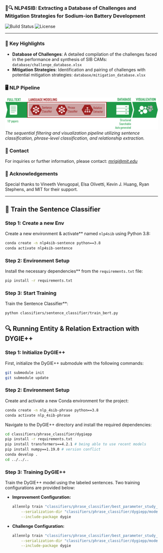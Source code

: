 ### 🔋🔍 **NLP4SIB**: Extracting a Database of Challenges and Mitigation Strategies for Sodium-ion Battery Development 

![Build Status](https://img.shields.io/badge/build-passing-brightgreen)
![License](https://img.shields.io/badge/license-MIT-blue)


---
### 🌟 Key Highlights
- **Database of Challenges**: A detailed compilation of the challenges faced in the performance and synthesis of SIB CAMs: `database/challenge_database.xlsx`
- **Mitigation Strategies**: Identification and pairing of challenges with potential mitigation strategies: `database/mitigation_database.xlsx`

### 🖥️ NLP Pipeline
![NLP Methods](figures/nlpmethods.png)
*The sequential filtering and visualization pipeline utilizing sentence classification, phrase-level classification, and relationship extraction.*

### 📩 Contact
For inquiries or further information, please contact: *mrigi@mit.edu*

### 🙌 Acknowledgements
Special thanks to Vineeth Venugopal, Elsa Olivetti, Kevin J. Huang, Ryan Stephens, and MIT for their support.

---

## 🤖 Train the Sentence Classifier

### Step 1: Create a new Env
Create a new environment & activate** named `nlp4sib` using Python 3.8:
```bash
conda create -n nlp4sib-sentence python==3.8
conda activate nlp4sib-sentence
```

### Step 2: Environment Setup
Install the necessary dependencies** from the `requirements.txt` file:
```bash
pip install -r requirements.txt
```
### Step 3: Start Training
Train the Sentence Classifier**:
```bash
python classifiers/sentence_classifier/train_bert.py 
```

## 🔍 Running Entity & Relation Extraction with DYGIE++

### Step 1: Initialize DyGIE++
First, initialize the DyGIE++ submodule with the following commands:
```bash
git submodule init
git submodule update
```

### Step 2: Environment Setup
Create and activate a new Conda environment for the project:
```bash
conda create -n nlp_4sib-phrase python==3.8
conda activate nlp_4sib-phrase
```
Navigate to the DyGIE++ directory and install the required dependencies:
```bash
cd classifiers/phrase_classifier/dygiepp
pip install -r requirements.txt
pip install transformers==4.2.1 # being able to use recent models
pip install numpy==1.19.0 # version conflict
conda develop .
cd ../../..
```

### Step 3: Training DyGIE++
Train the DyGIE++ model using the labeled sentences. Two training configurations are provided below:

- **Improvement Configuration:**
    ```bash
    allennlp train "classifiers/phrase_classifier/best_parameter_study_improvement.json" \
        --serialization-dir "classifiers/phrase_classifier/dygiepp/models/improvement" \
        --include-package dygie
    ```

- **Challenge Configuration:**
    ```bash
    allennlp train "classifiers/phrase_classifier/best_parameter_study_challenge.json" \
        --serialization-dir "classifiers/phrase_classifier/dygiepp/models/challenge" \
        --include-package dygie
    ```


